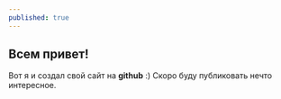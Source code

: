 ```yaml
---
published: true
---
```

## Всем привет!

Вот я и создал свой сайт на **github** :) Скоро буду публиковать нечто интересное.
